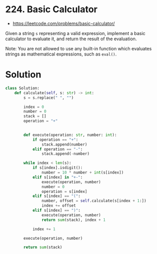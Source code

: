 # 224. Basic Calculator

- https://leetcode.com/problems/basic-calculator/

Given a string `s` representing a valid expression, implement a basic calculator to evaluate it, and return the result of the evaluation.

Note: You are not allowed to use any built-in function which evaluates strings as mathematical expressions, such as `eval()`.

# Solution

```python
class Solution:
    def calculate(self, s: str) -> int:
        s = s.replace(" ", "")

        index = 0
        number = 0
        stack = []
        operation = "+"

        
        def execute(operation: str, number: int):
            if operation == "+":
                stack.append(number)
            elif operation == "-":
                stack.append(-number)

        while index < len(s):
            if s[index].isdigit():
                number = 10 * number + int(s[index])
            elif s[index] in "+-":
                execute(operation, number)
                number = 0
                operation = s[index]
            elif s[index] == "(":
                number, offset = self.calculate(s[index + 1:])
                index += offset
            elif s[index] == ")":
                execute(operation, number)
                return sum(stack), index + 1

            index += 1

        execute(operation, number)

        return sum(stack)
```